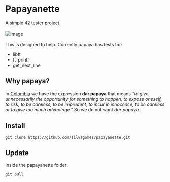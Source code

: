 # Papayanette

A simple 42 tester project.\
\
![image](https://github.com/silvagomez/papayanette/assets/38257521/41d9b587-961a-4175-9436-01ab277c7778)
\
\
This is designed to help.
Currently papaya has tests for: 
* libft
* ft_printf
* get_next_line

## Why papaya?
In [Colombia](https://www.colombia.co/)  we have the expression **dar papaya** that means _"to give unnecessarily the opportunity for something to happen, to expose oneself, to risk, to be careless, to be imprudent, to incur in innocence, to be careless or to give too much advantage."_ So we do not want _dar papaya._

## Install
```
git clone https://github.com/silvagomez/papayanette.git
```
## Update
Inside the papayanette folder:
```
git pull
```
